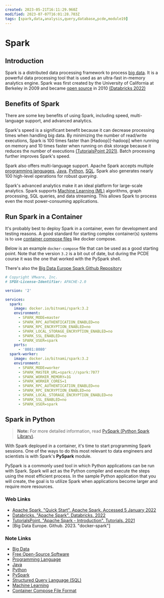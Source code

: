 ```yaml
---
created: 2023-05-21T16:11:29.960Z
modified: 2023-07-07T16:01:28.703Z
tags: [spark,data,analysis,query,database,pcde,module19]
---
```

# Spark

## Introduction

Spark is a distributed data processing framework to
process [big data][-big-data].
It is a powerful data processing tool that
is used as an ultra-fast in-memory analytics engine.
Spark was first created by the University of California at Berkeley in 2009 and
became [open source][-foss] in 2010 [(Databricks 2022)][-databricks-spark]

## Benefits of Spark

There are some key benefits of using Spark,
including speed, multi-language support, and advanced analytics.

Spark's speed is a significant benefit because it can decrease processing times when
handling big data.
By minimizing the number of read/write executions,
Spark is 100 times faster than [Hadoop][-hadoop] when
running on memory and 10 times faster when running on disk storage because
it reduces the number of executions [(TutorialsPoint 2021)][-tutspnt-spark].
Batch processing further improves Spark's speed.

Spark also offers multi-language support.
Apache Spark accepts multiple [programming languages][-langs],
[Java][-java], [Python][-py], [SQL][-sql].
Spark also generates nearly 100 high-level operations for robust *querying*.

Spark's advanced analytics make it an ideal platform for large-scale analytics.
Spark supports [Machine Learning (ML)][-ml] algorithms, graph processing,
SQL queries, and data streaming.
This allows Spark to process even the most power-consuming applications.

## Run Spark in a Container

It's probably best to deploy Spark in a container,
even for development and testing reasons.
A good standard for starting complex container(s) systems is to
use [container compose files][-cont-comp] like docker compose.

Below is an example `docker-compose` file that
can be used as a good starting point.
Note that the version `3.2` is a bit out of date,
but during the PCDE course it was the one that worked with the PySpark shell.

There's also the [Big Data Europe Spark Github Repository][-big-data-eu-spark]

```yaml
# Copyright VMware, Inc.
# SPDX-License-Identifier: APACHE-2.0

version: '2'

services:
  spark:
    image: docker.io/bitnami/spark:3.2
    environment:
      - SPARK_MODE=master
      - SPARK_RPC_AUTHENTICATION_ENABLED=no
      - SPARK_RPC_ENCRYPTION_ENABLED=no
      - SPARK_LOCAL_STORAGE_ENCRYPTION_ENABLED=no
      - SPARK_SSL_ENABLED=no
      - SPARK_USER=spark
    ports:
      - '8081:8080'
  spark-worker:
    image: docker.io/bitnami/spark:3.2
    environment:
      - SPARK_MODE=worker
      - SPARK_MASTER_URL=spark://spark:7077
      - SPARK_WORKER_MEMORY=1G
      - SPARK_WORKER_CORES=1
      - SPARK_RPC_AUTHENTICATION_ENABLED=no
      - SPARK_RPC_ENCRYPTION_ENABLED=no
      - SPARK_LOCAL_STORAGE_ENCRYPTION_ENABLED=no
      - SPARK_SSL_ENABLED=no
      - SPARK_USER=spark
```

## Spark in Python

>**Note:** For more detailed information,
>read [PySpark (Python Spark Library)][-pyspark].

With Spark deployed in a container,
it's time to start programming Spark sessions.
One of the ways to do this most relevant to data engineers and scientists is with
Spark's **PySpark** module.

PySpark is a commonly used tool in which Python applications can be run with Spark.
Spark will act as the Python compiler and
execute the steps using the most efficient process.
In the sample Python application that you will create,
the goal is to utilize Spark when applications become larger and require more resources.

### Web Links

* [Apache Spark. "Quick Start". Apache Spark. Accessed 5 January 2022][-spark-quick-start]
* [Databricks. "Apache Spark". Databricks. 2022][-databricks-spark]
* [TutorialsPoint. "Apache Spark - Introduction". Tutorials. 2021][-tutspnt-spark]
* [Big Data Europe. Github. 2023. "docker-spark"]

<!-- Hidden References -->
[-databricks-spark]: https://databricks.com/spark/about "Databricks. Apache Spark"
[-spark-quick-start]: https://spark.apache.org/docs/latest/quick-start.html "Apache Spark. Quick Start"
[-tutspnt-spark]: https://www.tutorialspoint.com/apache_spark/apache_spark_introduction.htm "Apache Spark. Intro"
[-big-data-eu-spark]: https://github.com/big-data-europe/docker-spark "Big Data Europe on Github Spark"

### Note Links

* [Big Data][-big-data]
* [Free Open-Source Software][-foss]
* [Programming Language][-langs]
* [Java][-java]
* [Python][-py]
* [PySpark][-pyspark]
* [Structured Query Language (SQL)][-sql]
* [Machine Learning][-ml]
* [Container Compose File Format][-cont-comp]

<!-- Hidden References -->
[-big-data]: big-data.md "Big Data"
[-foss]: foss.md "Free Open-Source Software"
[-langs]: programming-language.md "Programming Language"
[-java]: java.md "Java"
[-py]: python.md "Python"
[-pyspark]: python-spark.md "PySpark (Python Spark Library)"
[-sql]: sql.md "Structured Query Language (SQL)"
[-ml]: machine-learning.md "Machine Learning"
[-cont-comp]: container-compose.md "Container Compose File Format"
